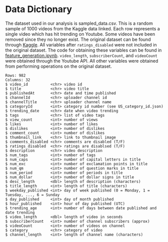 # Data Dictionary
The dataset used in our analysis is sampled_data.csv. This is a random sample of 1000 videos from the Kaggle data linked. Each row represents a single video which has hit trending on Youtube. Some videos have been removed since they no longer exist. The original dataset can be found through [Kaggle](https://www.kaggle.com/rsrishav/youtube-trending-video-dataset?select=RU_youtube_trending_data.csv). All variables after `ratings_disabled` were not included in the original dataset. The code for obtaining these variables can be found in [feature_generation.ipynb](feature_generation.ipynb). `video_length`, `subscriberCount`, and `videoCount` were obtained through the Youtube API. All other variables were obtained from performing operations on the original dataset.
```
Rows: 982
Columns: 32
$ video_id          <chr> video id 
$ title             <chr> video title 
$ publishedAt       <chr> date and time published
$ channelId         <chr> uploader channel id 
$ channelTitle      <chr> uploader channel name 
$ categoryId        <int> category id number (see US_category_id.json) 
$ trending_date     <chr> date when video trending 
$ tags              <chr> list of video tags 
$ view_count        <int> number of views 
$ likes             <int> number of likes 
$ dislikes          <int> number of dislikes 
$ comment_count     <int> number of dislikes 
$ thumbnail_link    <chr> link to thumbnail image 
$ comments_disabled <chr> comments are disabled (T/F) 
$ ratings_disabled  <chr> ratings are disablsed (T/F)
$ description       <chr> video description
$ num_tags          <int> number of tags
$ num_caps          <int> number of capital letters in title
$ num_exc           <int> number of exclamation points in title
$ num_qm            <int> number of question marks in title
$ num_period        <int> number of periods in title
$ num_dollar        <int> number of dollar signs in title
$ desc_length       <dbl> length of description (characters)
$ title_length      <int> length of title (characters)
$ weekday_published <int> day of week published (0 = Monday, 1 = Tuesday, ..., 6 = Sunday
$ day_published     <int> day of month published
$ hour_published    <int> hour of day published (UTC)
$ trending_age      <int> number of days between date published and date trending
$ video_length      <dbl> length of video in seconds
$ subscriberCount   <int> number of channel subscribers (approx)
$ videoCount        <int> number of videos on channel
$ category          <chr> category of video
$ channel_length    <int> length of channel name (characters)
```
